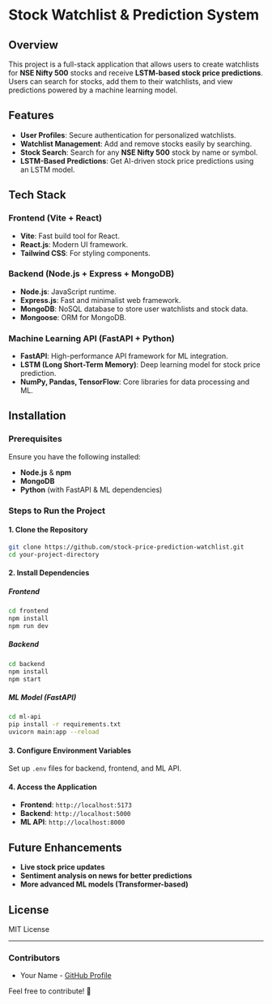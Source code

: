 # Stock Watchlist & Prediction System

## Overview
This project is a full-stack application that allows users to create watchlists for **NSE Nifty 500** stocks and receive **LSTM-based stock price predictions**. Users can search for stocks, add them to their watchlists, and view predictions powered by a machine learning model.

## Features
- **User Profiles**: Secure authentication for personalized watchlists.
- **Watchlist Management**: Add and remove stocks easily by searching.
- **Stock Search**: Search for any **NSE Nifty 500** stock by name or symbol.
- **LSTM-Based Predictions**: Get AI-driven stock price predictions using an LSTM model.

## Tech Stack
### Frontend (Vite + React)
- **Vite**: Fast build tool for React.
- **React.js**: Modern UI framework.
- **Tailwind CSS**: For styling components.

### Backend (Node.js + Express + MongoDB)
- **Node.js**: JavaScript runtime.
- **Express.js**: Fast and minimalist web framework.
- **MongoDB**: NoSQL database to store user watchlists and stock data.
- **Mongoose**: ORM for MongoDB.

### Machine Learning API (FastAPI + Python)
- **FastAPI**: High-performance API framework for ML integration.
- **LSTM (Long Short-Term Memory)**: Deep learning model for stock price prediction.
- **NumPy, Pandas, TensorFlow**: Core libraries for data processing and ML.

## Installation
### Prerequisites
Ensure you have the following installed:
- **Node.js** & **npm**
- **MongoDB**
- **Python** (with FastAPI & ML dependencies)

### Steps to Run the Project
#### 1. Clone the Repository
```sh
git clone https://github.com/stock-price-prediction-watchlist.git
cd your-project-directory
```

#### 2. Install Dependencies
##### Frontend
```sh
cd frontend
npm install
npm run dev
```

##### Backend
```sh
cd backend
npm install
npm start
```

##### ML Model (FastAPI)
```sh
cd ml-api
pip install -r requirements.txt
uvicorn main:app --reload
```

#### 3. Configure Environment Variables
Set up `.env` files for backend, frontend, and ML API.

#### 4. Access the Application
- **Frontend**: `http://localhost:5173`
- **Backend**: `http://localhost:5000`
- **ML API**: `http://localhost:8000`


## Future Enhancements
- **Live stock price updates**
- **Sentiment analysis on news for better predictions**
- **More advanced ML models (Transformer-based)**

## License
MIT License

---
### Contributors
- Your Name - [GitHub Profile](https://github.com/shreekant17)

Feel free to contribute! 🚀